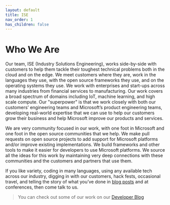 ```yaml
---
layout: default
title: ISE
nav_order: 1
has_children: false
---
```


# Who We Are

Our team, ISE (Industry Solutions Engineering), works side-by-side with customers to help them tackle their toughest technical problems both in the cloud and on the edge. We meet customers where they are, work in the languages they use, with the open source frameworks they use, and on the operating systems they use. We work with enterprises and start-ups across many industries from financial services to manufacturing. Our work covers a broad spectrum of domains including IoT, machine learning, and high scale compute. Our "superpower" is that we work closely with both our customers’ engineering teams and Microsoft’s product engineering teams, developing real-world expertise that we can use to help our customers grow their business and help Microsoft improve our products and services.

We are very community focused in our work, with one foot in Microsoft and one foot in the open source communities that we help. We make pull requests on open source projects to add support for Microsoft platforms and/or improve existing implementations. We build frameworks and other tools to make it easier for developers to use Microsoft platforms. We source all the ideas for this work by maintaining very deep connections with these communities and the customers and partners that use them.

If you like variety, coding in many languages, using any available tech across our industry, digging in with our customers, hack fests, occasional travel, and telling the story of what you’ve done in [blog posts](https://www.microsoft.com/developerblog/) and at conferences, then come talk to us.

> You can check out some of our work on our [Developer Blog](https://www.microsoft.com/developerblog/)
